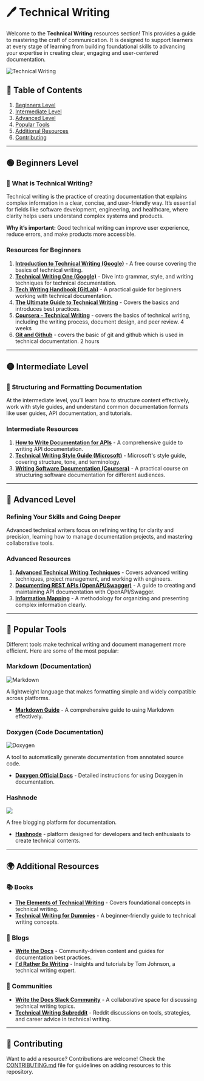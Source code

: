 
# 🖊️ Technical Writing 

Welcome to the **Technical Writing** resources section! This provides a guide to mastering the craft of communication. It is designed to support learners at every stage of learning from building foundational skills to advancing your expertise in creating clear, engaging and user-centered documentation.

![Technical Writing](./assets/techicalwriting.png)

## 📑 Table of Contents
1. [Beginners Level](#-beginners-level)
2. [Intermediate Level](#-intermediate-level)
3. [Advanced Level](#-advanced-level)
4. [Popular Tools](#-popular-tools)
5. [Additional Resources](#-additional-resources)
6. [Contributing](#-contributing)

---

## 🟢 Beginners Level

### 📝 What is Technical Writing?
Technical writing is the practice of creating documentation that explains complex information in a clear, concise, and user-friendly way. It’s essential for fields like software development, engineering, and healthcare, where clarity helps users understand complex systems and products.

**Why it’s important:** Good technical writing can improve user experience, reduce errors, and make products more accessible.

### Resources for Beginners

1. **[Introduction to Technical Writing (Google)](https://developers.google.com/tech-writing)** - A free course covering the basics of technical writing.
2. **[Technical Writing One (Google)](https://developers.google.com/tech-writing/one)** - Dive into grammar, style, and writing techniques for technical documentation.
3. **[Tech Writing Handbook (GitLab)](https://about.gitlab.com/handbook/engineering/technical-writing/)** - A practical guide for beginners working with technical documentation.
4. **[The Ultimate Guide to Technical Writing](https://www.hubspot.com/technical-writing-guide)** - Covers the basics and introduces best practices.
5. **[Coursera - Technical Writing](https://www.coursera.org/learn/technical-writing-introduction)** -  covers the basics of technical writing, including the writing process, document design, and peer review. 4 weeks
6. **[Git and Github](https://www.youtube.com/watch?v=RGOj5yH7evk)** -
covers the basic of git and github which is used in technical documentation. 2 hours



---

## 🟡 Intermediate Level

### 📄 Structuring and Formatting Documentation
At the intermediate level, you’ll learn how to structure content effectively, work with style guides, and understand common documentation formats like user guides, API documentation, and tutorials.

### Intermediate Resources
1. **[How to Write Documentation for APIs](https://idratherbewriting.com/learnapidoc/)** - A comprehensive guide to writing API documentation.
2. **[Technical Writing Style Guide (Microsoft)](https://docs.microsoft.com/en-us/style-guide/welcome/)** - Microsoft's style guide, covering structure, tone, and terminology.
3. **[Writing Software Documentation (Coursera)](https://www.coursera.org/learn/software-documentation)** - A practical course on structuring software documentation for different audiences.

---

## 🔴 Advanced Level

### Refining Your Skills and Going Deeper
Advanced technical writers focus on refining writing for clarity and precision, learning how to manage documentation projects, and mastering collaborative tools.

### Advanced Resources
1. **[Advanced Technical Writing Techniques](https://www.udemy.com/course/technical-writing-course/)** - Covers advanced writing techniques, project management, and working with engineers.
2. **[Documenting REST APIs (OpenAPI/Swagger)](https://idratherbewriting.com/learnapidoc/docapis_openapi.html)** - A guide to creating and maintaining API documentation with OpenAPI/Swagger.
3. **[Information Mapping](https://www.informationmapping.com/)** - A methodology for organizing and presenting complex information clearly.

---

## 🔧 Popular Tools

Different tools make technical writing and document management more efficient. Here are some of the most popular:

### **Markdown** (Documentation)
![Markdown](./assets/markdown.png)

A lightweight language that makes formatting simple and widely compatible across platforms.

- **[Markdown Guide](https://www.markdownguide.org/)** - A comprehensive guide to using Markdown effectively.


### **Doxygen** (Code Documentation)
![Doxygen](./assets/Doxygen.png)

A tool to automatically generate documentation from annotated source code.

- **[Doxygen Official Docs](https://doxygen.nl/manual/index.html)** - Detailed instructions for using Doxygen in documentation.

### **Hashnode** 
![](./assets/Hashnode.png)

A free blogging platform for documentation. 

- **[Hashnode](https://hashnode.com/)** -  platform designed for developers and tech enthusiasts to create technical contents.


---

## 🌍 Additional Resources

### 📚 Books
- **[The Elements of Technical Writing](https://www.amazon.com/Elements-Technical-Writing-Thomas-Pearsall/dp/0201599047)** - Covers foundational concepts in technical writing.
- **[Technical Writing for Dummies](https://www.amazon.com/Technical-Writing-Dummies-Sheryl-Lindsell-Roberts/dp/0764553089)** - A beginner-friendly guide to technical writing concepts.

### 📝 Blogs
- **[Write the Docs](https://www.writethedocs.org/)** - Community-driven content and guides for documentation best practices.
- **[I'd Rather Be Writing](https://idratherbewriting.com/)** - Insights and tutorials by Tom Johnson, a technical writing expert.

### 👥 Communities
- **[Write the Docs Slack Community](https://www.writethedocs.org/slack/)** - A collaborative space for discussing technical writing topics.
- **[Technical Writing Subreddit](https://www.reddit.com/r/technicalwriting/)** - Reddit discussions on tools, strategies, and career advice in technical writing.

---

## 🤝 Contributing
Want to add a resource? Contributions are welcome! Check the [CONTRIBUTING.md](../CONTRIBUTING.md) file for guidelines on adding resources to this repository.